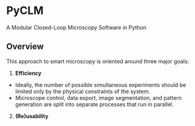 # PyCLM
A Modular Closed-Loop Microscopy Software in Python

## Overview

This approach to smart microscopy is oriented around three major goals:

1. **Efficiency**

- Ideally, the number of possible simultaneous experiments should be limited only by the physical constraints of the system.
- Microscope control, data export, image segmentation, and pattern generation are split into separate processes that run in parallel.

2. **(Re)usability**
